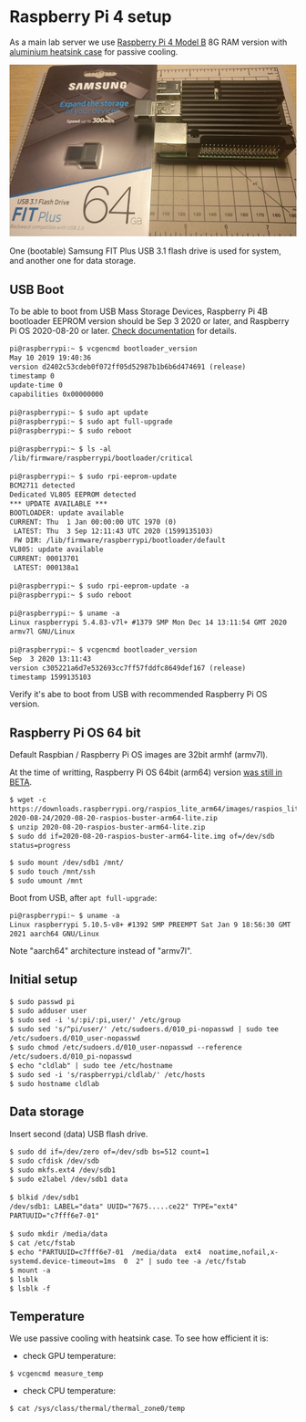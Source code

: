 # Raspberry Pi 4 setup

As a main lab server we use [Raspberry Pi 4 Model B](https://www.raspberrypi.org/products/raspberry-pi-4-model-b/)
8G RAM version with [aluminium heatsink case](https://shop.pimoroni.com/products/aluminium-heatsink-case-for-raspberry-pi-4?variant=29430673178707)
for passive cooling.

![RPi 4 and USB flash](img/rpi-fit.png?raw=true "RPi 4 and USB flash")

One (bootable) Samsung FIT Plus USB 3.1 flash drive is used for system,
and another one for data storage.

## USB Boot

To be able to boot from USB Mass Storage Devices, Raspberry Pi 4B bootloader EEPROM version
should be Sep 3 2020 or later, and Raspberry Pi OS 2020-08-20 or later.
[Check documentation](https://www.raspberrypi.org/documentation/hardware/raspberrypi/bootmodes/msd.md) for details.


```
pi@raspberrypi:~ $ vcgencmd bootloader_version
May 10 2019 19:40:36
version d2402c53cdeb0f072ff05d52987b1b6b6d474691 (release)
timestamp 0
update-time 0
capabilities 0x00000000

pi@raspberrypi:~ $ sudo apt update
pi@raspberrypi:~ $ sudo apt full-upgrade
pi@raspberrypi:~ $ sudo reboot

pi@raspberrypi:~ $ ls -al /lib/firmware/raspberrypi/bootloader/critical

pi@raspberrypi:~ $ sudo rpi-eeprom-update
BCM2711 detected
Dedicated VL805 EEPROM detected
*** UPDATE AVAILABLE ***
BOOTLOADER: update available
CURRENT: Thu  1 Jan 00:00:00 UTC 1970 (0)
 LATEST: Thu  3 Sep 12:11:43 UTC 2020 (1599135103)
 FW DIR: /lib/firmware/raspberrypi/bootloader/default
VL805: update available
CURRENT: 00013701
 LATEST: 000138a1

pi@raspberrypi:~ $ sudo rpi-eeprom-update -a
pi@raspberrypi:~ $ sudo reboot

pi@raspberrypi:~ $ uname -a
Linux raspberrypi 5.4.83-v7l+ #1379 SMP Mon Dec 14 13:11:54 GMT 2020 armv7l GNU/Linux

pi@raspberrypi:~ $ vcgencmd bootloader_version
Sep  3 2020 13:11:43
version c305221a6d7e532693cc7ff57fddfc8649def167 (release)
timestamp 1599135103

```
Verify it's abe to boot from USB with recommended Raspberry Pi OS version.

## Raspberry Pi OS 64 bit

Default Raspbian / Raspberry Pi OS images are 32bit armhf (armv7l).

At the time of writting, Raspberry Pi OS 64bit (arm64) version [was still in BETA](https://www.raspberrypi.org/forums/viewtopic.php?t=275370).

```
$ wget -c https://downloads.raspberrypi.org/raspios_lite_arm64/images/raspios_lite_arm64-2020-08-24/2020-08-20-raspios-buster-arm64-lite.zip
$ unzip 2020-08-20-raspios-buster-arm64-lite.zip
$ sudo dd if=2020-08-20-raspios-buster-arm64-lite.img of=/dev/sdb status=progress
```

```
$ sudo mount /dev/sdb1 /mnt/
$ sudo touch /mnt/ssh
$ sudo umount /mnt
```

Boot from USB, after `apt full-upgrade`:
```
pi@raspberrypi:~ $ uname -a
Linux raspberrypi 5.10.5-v8+ #1392 SMP PREEMPT Sat Jan 9 18:56:30 GMT 2021 aarch64 GNU/Linux
```

Note "aarch64" architecture instead of "armv7l".

## Initial setup

```
$ sudo passwd pi
$ sudo adduser user
$ sudo sed -i 's/:pi/:pi,user/' /etc/group
$ sudo sed 's/^pi/user/' /etc/sudoers.d/010_pi-nopasswd | sudo tee /etc/sudoers.d/010_user-nopasswd
$ sudo chmod /etc/sudoers.d/010_user-nopasswd --reference /etc/sudoers.d/010_pi-nopasswd
$ echo "cldlab" | sudo tee /etc/hostname
$ sudo sed -i 's/raspberrypi/cldlab/' /etc/hosts
$ sudo hostname cldlab
```

## Data storage

Insert second (data) USB flash drive.

```
$ sudo dd if=/dev/zero of=/dev/sdb bs=512 count=1
$ sudo cfdisk /dev/sdb
$ sudo mkfs.ext4 /dev/sdb1
$ sudo e2label /dev/sdb1 data

$ blkid /dev/sdb1
/dev/sdb1: LABEL="data" UUID="7675.....ce22" TYPE="ext4" PARTUUID="c7fff6e7-01"

$ sudo mkdir /media/data
$ cat /etc/fstab
$ echo "PARTUUID=c7fff6e7-01  /media/data  ext4  noatime,nofail,x-systemd.device-timeout=1ms  0  2" | sudo tee -a /etc/fstab
$ mount -a
$ lsblk
$ lsblk -f
```

## Temperature

We use passive cooling with heatsink case. To see how efficient it is:

- check GPU temperature:
```
$ vcgencmd measure_temp
```

- check CPU temperature:
```
$ cat /sys/class/thermal/thermal_zone0/temp
```
